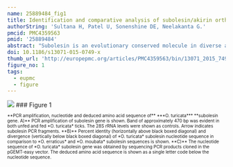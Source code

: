 ```yaml
---
name: 25889484_fig1
title: Identification and comparative analysis of subolesin/akirin ortholog from Ornithodoros turicata ticks.
authorString: 'Sultana H, Patel U, Sonenshine DE, Neelakanta G.'
pmcid: PMC4359563
pmid: '25889484'
abstract: "Subolesin is an evolutionary conserved molecule in diverse arthropod species that play an important role in the regulation of genes involved in immune responses, blood digestion, reproduction and development. In this study, we have identified a subolesin ortholog from soft ticks Ornithodoros turicata, the vector of the relapsing fever spirochete in the United States.Uninfected fed or unfed O. turicata ticks were used throughout this study. The subolesin mRNA was amplified by reverse transcription polymerase chain reaction (RT-PCR) and sequenced. Quantitative-real time PCR (QRT-PCR) was performed to evaluate subolesin mRNA levels at different O. turicata developmental stages and from salivary glands and gut tissues. Bioinformatics and comparative analysis was performed to predict potential post-translational modifications in O. turicata subolesin amino-acid sequences.Our study reveals that O. turicata subolesin gene expression is developmentally regulated, where; adult ticks expressed significantly higher levels in comparison to the larvae or nymphal ticks. Expression of subolesin was evident in both unfed and fed ticks and in the salivary glands and midgut tissues. The expression of subolesin transcripts varied in fed ticks with peak levels at day 14 post-feeding. Phylogenetic analysis revealed that O. turicata subolesin showed a high degree of sequence conservation with subolesin's from other soft and hard ticks. Bioinformatics and comparative analysis predicted that O. turicata subolesin carry three Protein kinase C and one Casein kinase II phosphorylation sites. However, no myristoylation or glycosylation sites were evident in the O. turicata subolesin sequence.Our study provides important insights in recognizing subolesin as a conserved potential candidate for the development of a broad-spectrum anti-vector vaccine to control not only ticks but also several other arthropods that transmit diseases to humans and animals."
doi: 10.1186/s13071-015-0749-x
thumb_url: 'http://europepmc.org/articles/PMC4359563/bin/13071_2015_749_Fig1_HTML.gif'
figure_no: 1
tags:
  - eupmc
  - figure
---
```

<img src='http://europepmc.org/articles/PMC4359563/bin/13071_2015_749_Fig1_HTML.jpg' style='max-height: 300px'>
### Figure 1
<p style='font-size: 10px;'>**PCR amplification, nucleotide and deduced amino acid sequence of** ***O. turicata*** **subolesin gene. A)** PCR amplification of subolesin gene is shown. Band of approximately 470&nbsp;bp was evident in both unfed and fed *O. turicata* ticks. The 28S rRNA levels were shown as controls. Arrow indicates subolesin PCR fragments. **B)** Percent identity (horizontally above black boxed diagonal) and divergence (vertically below black boxed diagonal) of *O. turicata* subolesin nucleotide sequence in comparison to *O. erraticus* and *O. moubata* subolesin sequences is shown. **C)** The nucleotide sequence of *O. turicata* subolesin gene was obtained by sequencing PCR products cloned in the pGEMT-easy vector. The deduced amino acid sequence is shown as a single letter code below the nucleotide sequence.</p>